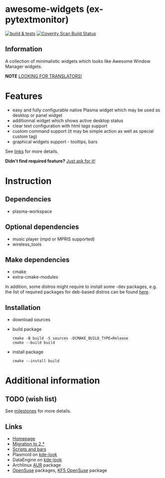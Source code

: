awesome-widgets (ex-pytextmonitor)
==================================

[![build & tests](https://github.com/arcan1s/awesome-widgets/actions/workflows/build.yml/badge.svg)](https://github.com/arcan1s/awesome-widgets/actions/workflows/build.yml)
[![Coverity Scan Build Status](https://scan.coverity.com/projects/8254/badge.svg)](https://scan.coverity.com/projects/awesome-widgets)

Information
-----------

A collection of minimalistic widgets which looks like Awesome Window Manager widgets.

**NOTE** [LOOKING FOR TRANSLATORS!](https://github.com/arcan1s/awesome-widgets/issues/14)

Features
========

* easy and fully configurable native Plasma widget which may be used as desktop or panel widget
* additionnal widget which shows active desktop status
* clear text configuration with html tags support
* custom command support (it may be simple action as well as special custom tag)
* graphical widgets support - tooltips, bars

See [links](#Links) for more details.

**Didn't find required feature?** [Just ask for it!](https://github.com/arcan1s/awesome-widgets/issues)

Instruction
===========

Dependencies
------------

* plasma-workspace

Optional dependencies
---------------------

* music player (mpd or MPRIS supported)
* wireless_tools

Make dependencies
-----------------

* cmake
* extra-cmake-modules

In addition, some distros might require to install some -dev packages, e.g. the list of required packages for deb-based distros can be found [here](https://github.com/arcan1s/awesome-widgets/blob/development/.docker/Dockerfile-ubuntu-amd64#L7).

Installation
------------

* download sources
* build package

      cmake -B build -S sources -DCMAKE_BUILD_TYPE=Release
      cmake --build build

* install package 

      cmake --install build

Additional information
======================

TODO (wish list)
----------------

See [milestones](https://github.com/arcan1s/awesome-widgets/milestones) for more details.

Links
-----

* [Homepage](https://arcanis.me/projects/awesome-widgets/)
* [Migration to 2.*](https://arcanis.me/en/2014/09/04/migration-to-v2/)
* [Scripts and bars](https://arcanis.me/en/2014/12/19/aw-v21-bells-and-whistles/)
* Plasmoid on [kde-look](http://kde-look.org/content/show.php/Awesome+Widgets?content=157124)
* DataEngine on [kde-look](http://kde-look.org/content/show.php/Extended+Systemmonitor+DataEngine?content=158773)
* Archlinux [AUR](https://aur.archlinux.org/packages/plasma6-applets-awesome-widgets) package
* [OpenSuse](http://software.opensuse.org/search?q=awesome-widgets) packages, [KF5 OpenSuse](http://software.opensuse.org/package/plasma5-awesome-widgets) package
